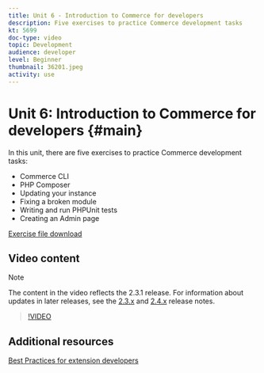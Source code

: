 ```yaml
---
title: Unit 6 - Introduction to Commerce for developers
description: Five exercises to practice Commerce development tasks
kt: 5699
doc-type: video
topic: Development
audience: developer
level: Beginner
thumbnail: 36201.jpeg
activity: use
---
```

# Unit 6: Introduction to Commerce for developers {#main}

In this unit, there are five exercises to practice Commerce development tasks:

- Commerce CLI
- PHP Composer
- Updating your instance
- Fixing a broken module
- Writing and run PHPUnit tests
- Creating an Admin page

[Exercise file download](./assets/FreeIntro2.3.1.zip)

## Video content

>[!NOTE]
>
>The content in the video reflects the 2.3.1 release. For information about updates in later releases, see the [ 2.3.x](https://devdocs.magento.com/guides/v2.3/release-notes/bk-release-notes.html) and [2.4.x](https://devdocs.magento.com/guides/v2.4/release-notes/bk-release-notes.html) release notes.

>[!VIDEO](https://video.tv.adobe.com/v/36201?quality=12&learn=on)

## Additional resources

[Best Practices for extension developers](https://devdocs.magento.com/guides/v2.4/ext-best-practices/bk-ext-best-practices.html)
